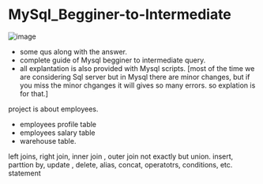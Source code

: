 # MySql_Begginer-to-Intermediate

![image](https://user-images.githubusercontent.com/92789707/232422386-b9219126-fda4-4a12-a2c6-2da3effb5ec2.png)


* some qus along with the answer.
* complete guide of Mysql begginer to intermediate query.
* all explantation is also provided with Mysql scripts.
      [most of the time we are considering Sql server but in Mysql there are minor changes, but if you miss the minor chganges it will gives so many errors. 
so explation is for that.]


project is about employees.

* employees profile table
* employees salary table
* warehouse table.

left joins, right join, inner join , outer join not exactly but union. 
insert, parttion by, update , delete, alias, concat, operatotrs, conditions, etc. statement 
